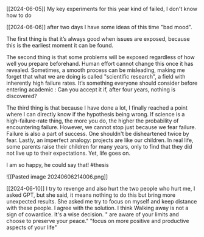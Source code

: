 [[2024-06-05]]
My key experiments for this year kind of failed, I don't know how to do 

[[2024-06-06]]
after two days I have some ideas of this time "bad mood". 

The first thing is that it’s always good when issues are exposed, because this is the earliest moment it can be found.

The second thing is that some problems will be exposed regardless of how well you prepare beforehand. Human effort cannot change this once it has revealed. Sometimes, a smooth process can be misleading, making me forget that what we are doing is called "scientific research", a field with inherently high failure rates. It’s something everyone should consider before entering academic : Can you accept it if, after four years, nothing is discovered?

The third thing is that because I have done a lot, I finally reached a point where I can directly know if the hypothesis being wrong. If science is a high-failure-rate thing, the more you do, the higher the probability of encountering failure. However, we cannot stop just because we fear failure. Failure is also a part of success. One shouldn't be disheartened twice by fear. 
Lastly, an imperfect analogy: projects are like our children. In real life, some parents raise their children for many years, only to find that they did not live up to their expectations. Yet, life goes on.

I am so happy, he could say that! #thesis

![[Pasted image 20240606214006.png]]

[[2024-06-10]]
I try to revenge and also hurt the two people who hurt me, I asked GPT, but she said, it means nothing to do this but bring more unexpected results. She asked me try to focus on myself and keep distance with these people. I agree with the solution. I think Walking away is not a sign of cowardice. It's a wise decision. " are aware of your limits and choose to preserve your peace." "focus on more positive and productive aspects of your life"